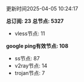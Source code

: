 更新时间2025-04-05 10:24:17

**总订阅: 23**
**总节点: 5327**
- vless节点: 11

**google ping有效节点: 108**
- ss节点: 87
- v2ray节点: 14
- trojan节点: 7
